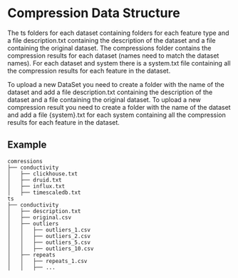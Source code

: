 # Compression Data Structure 

The ts folders for each dataset containing folders for each feature type and a file description.txt containing the description of the dataset and a file containing the original dataset.
The compressions folder contains the compression results for each dataset (names need to match the dataset names).
For each dataset and system there is a system.txt file containing all the compression results for each feature in the dataset.

To upload a new DataSet you need to create a folder with the name of the dataset and add a file description.txt containing the description of the dataset and a file containing the original dataset.
To upload a new compression result you need to create a folder with the name of the dataset and add a file {system}.txt for each system containing all the compression results for each feature in the dataset.

## Example

```
comressions
├── conductivity
│   ├── clickhouse.txt
│   ├── druid.txt
│   ├── influx.txt
│   ├── timescaledb.txt
ts
├── conductivity
│   ├── description.txt
│   ├── original.csv
│   ├── outliers
│   │   ├── outliers_1.csv
│   │   ├── outliers_2.csv
│   │   ├── outliers_5.csv
│   │   ├── outliers_10.csv
│   ├── repeats
│   │   ├── repeats_1.csv
│   │   ├── ...
```
